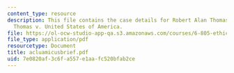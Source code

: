 ```yaml
---
content_type: resource
description: This file contains the case details for Robert Alan Thomas and Carleen
  Thomas v. United States of America.
file: https://ol-ocw-studio-app-qa.s3.amazonaws.com/courses/6-805-ethics-and-the-law-on-the-electronic-frontier-fall-2005/7e0820af3c6fa557e1aafc520bfab2ce_acluamicusbrief.pdf
file_type: application/pdf
resourcetype: Document
title: acluamicusbrief.pdf
uid: 7e0820af-3c6f-a557-e1aa-fc520bfab2ce
---
```


